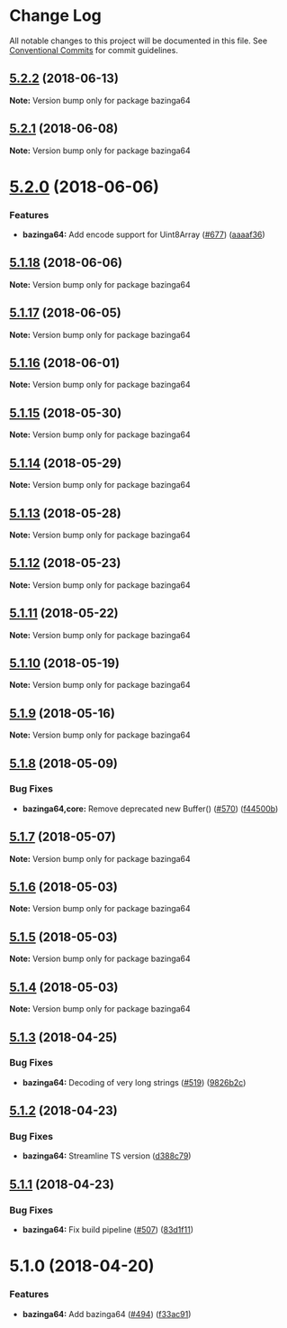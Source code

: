 # Change Log

All notable changes to this project will be documented in this file.
See [Conventional Commits](https://conventionalcommits.org) for commit guidelines.

<a name="5.2.2"></a>
## [5.2.2](https://github.com/wireapp/wire-web-packages/tree/master/packages/bazinga64/compare/bazinga64@5.2.1...bazinga64@5.2.2) (2018-06-13)




**Note:** Version bump only for package bazinga64

<a name="5.2.1"></a>
## [5.2.1](https://github.com/wireapp/wire-web-packages/tree/master/packages/bazinga64/compare/bazinga64@5.2.0...bazinga64@5.2.1) (2018-06-08)




**Note:** Version bump only for package bazinga64

<a name="5.2.0"></a>
# [5.2.0](https://github.com/wireapp/wire-web-packages/tree/master/packages/bazinga64/compare/bazinga64@5.1.18...bazinga64@5.2.0) (2018-06-06)


### Features

* **bazinga64:** Add encode support for Uint8Array ([#677](https://github.com/wireapp/wire-web-packages/tree/master/packages/bazinga64/issues/677)) ([aaaaf36](https://github.com/wireapp/wire-web-packages/tree/master/packages/bazinga64/commit/aaaaf36))




<a name="5.1.18"></a>
## [5.1.18](https://github.com/wireapp/wire-web-packages/tree/master/packages/bazinga64/compare/bazinga64@5.1.17...bazinga64@5.1.18) (2018-06-06)




**Note:** Version bump only for package bazinga64

<a name="5.1.17"></a>
## [5.1.17](https://github.com/wireapp/wire-web-packages/tree/master/packages/bazinga64/compare/bazinga64@5.1.16...bazinga64@5.1.17) (2018-06-05)




**Note:** Version bump only for package bazinga64

<a name="5.1.16"></a>
## [5.1.16](https://github.com/wireapp/wire-web-packages/tree/master/packages/bazinga64/compare/bazinga64@5.1.15...bazinga64@5.1.16) (2018-06-01)




**Note:** Version bump only for package bazinga64

<a name="5.1.15"></a>
## [5.1.15](https://github.com/wireapp/wire-web-packages/tree/master/packages/bazinga64/compare/bazinga64@5.1.14...bazinga64@5.1.15) (2018-05-30)




**Note:** Version bump only for package bazinga64

<a name="5.1.14"></a>
## [5.1.14](https://github.com/wireapp/wire-web-packages/tree/master/packages/bazinga64/compare/bazinga64@5.1.13...bazinga64@5.1.14) (2018-05-29)




**Note:** Version bump only for package bazinga64

<a name="5.1.13"></a>
## [5.1.13](https://github.com/wireapp/wire-web-packages/tree/master/packages/bazinga64/compare/bazinga64@5.1.12...bazinga64@5.1.13) (2018-05-28)




**Note:** Version bump only for package bazinga64

<a name="5.1.12"></a>
## [5.1.12](https://github.com/wireapp/wire-web-packages/tree/master/packages/bazinga64/compare/bazinga64@5.1.11...bazinga64@5.1.12) (2018-05-23)




**Note:** Version bump only for package bazinga64

<a name="5.1.11"></a>

## [5.1.11](https://github.com/wireapp/wire-web-packages/tree/master/packages/bazinga64/compare/bazinga64@5.1.10...bazinga64@5.1.11) (2018-05-22)

**Note:** Version bump only for package bazinga64

<a name="5.1.10"></a>

## [5.1.10](https://github.com/wireapp/wire-web-packages/tree/master/packages/bazinga64/compare/bazinga64@5.1.9...bazinga64@5.1.10) (2018-05-19)

**Note:** Version bump only for package bazinga64

<a name="5.1.9"></a>

## [5.1.9](https://github.com/wireapp/wire-web-packages/tree/master/packages/bazinga64/compare/bazinga64@5.1.8...bazinga64@5.1.9) (2018-05-16)

**Note:** Version bump only for package bazinga64

<a name="5.1.8"></a>

## [5.1.8](https://github.com/wireapp/wire-web-packages/tree/master/packages/bazinga64/compare/bazinga64@5.1.7...bazinga64@5.1.8) (2018-05-09)

### Bug Fixes

* **bazinga64,core:** Remove deprecated new Buffer() ([#570](https://github.com/wireapp/wire-web-packages/tree/master/packages/bazinga64/issues/570)) ([f44500b](https://github.com/wireapp/wire-web-packages/tree/master/packages/bazinga64/commit/f44500b))

<a name="5.1.7"></a>

## [5.1.7](https://github.com/wireapp/wire-web-packages/tree/master/packages/bazinga64/compare/bazinga64@5.1.6...bazinga64@5.1.7) (2018-05-07)

**Note:** Version bump only for package bazinga64

<a name="5.1.6"></a>

## [5.1.6](https://github.com/wireapp/wire-web-packages/tree/master/packages/bazinga64/compare/bazinga64@5.1.5...bazinga64@5.1.6) (2018-05-03)

**Note:** Version bump only for package bazinga64

<a name="5.1.5"></a>

## [5.1.5](https://github.com/wireapp/wire-web-packages/tree/master/packages/bazinga64/compare/bazinga64@5.1.3...bazinga64@5.1.5) (2018-05-03)

**Note:** Version bump only for package bazinga64

<a name="5.1.4"></a>

## [5.1.4](https://github.com/wireapp/wire-web-packages/tree/master/packages/bazinga64/compare/bazinga64@5.1.3...bazinga64@5.1.4) (2018-05-03)

**Note:** Version bump only for package bazinga64

<a name="5.1.3"></a>

## [5.1.3](https://github.com/wireapp/wire-web-packages/tree/master/packages/bazinga64/compare/bazinga64@5.1.2...bazinga64@5.1.3) (2018-04-25)

### Bug Fixes

* **bazinga64:** Decoding of very long strings ([#519](https://github.com/wireapp/wire-web-packages/tree/master/packages/bazinga64/issues/519)) ([9826b2c](https://github.com/wireapp/wire-web-packages/tree/master/packages/bazinga64/commit/9826b2c))

<a name="5.1.2"></a>

## [5.1.2](https://github.com/wireapp/wire-web-packages/tree/master/packages/bazinga64/compare/bazinga64@5.1.1...bazinga64@5.1.2) (2018-04-23)

### Bug Fixes

* **bazinga64:** Streamline TS version ([d388c79](https://github.com/wireapp/wire-web-packages/tree/master/packages/bazinga64/commit/d388c79))

<a name="5.1.1"></a>

## [5.1.1](https://github.com/wireapp/wire-web-packages/tree/master/packages/bazinga64/compare/bazinga64@5.1.0...bazinga64@5.1.1) (2018-04-23)

### Bug Fixes

* **bazinga64:** Fix build pipeline ([#507](https://github.com/wireapp/wire-web-packages/tree/master/packages/bazinga64/issues/507)) ([83d1f11](https://github.com/wireapp/wire-web-packages/tree/master/packages/bazinga64/commit/83d1f11))

<a name="5.1.0"></a>

# 5.1.0 (2018-04-20)

### Features

* **bazinga64:** Add bazinga64 ([#494](https://github.com/wireapp/wire-web-packages/tree/master/packages/bazinga64/issues/494)) ([f33ac91](https://github.com/wireapp/wire-web-packages/tree/master/packages/bazinga64/commit/f33ac91))
